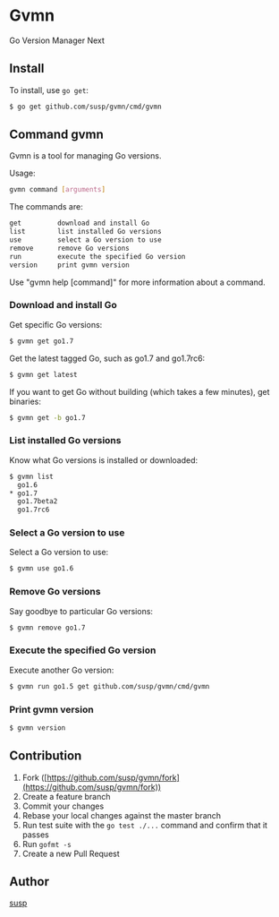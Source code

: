 # Gvmn

Go Version Manager Next

## Install

To install, use `go get`:

```bash
$ go get github.com/susp/gvmn/cmd/gvmn
```

## Command gvmn

Gvmn is a tool for managing Go versions.

Usage:

```bash
gvmn command [arguments]
```

The commands are:

```bash
get         download and install Go
list        list installed Go versions
use         select a Go version to use
remove      remove Go versions
run         execute the specified Go version
version     print gvmn version
```

Use "gvmn help [command]" for more information about a command.

### Download and install Go

Get specific Go versions:

```bash
$ gvmn get go1.7
```

Get the latest tagged Go, such as go1.7 and go1.7rc6:

```bash
$ gvmn get latest
```

If you want to get Go without building (which takes a few minutes), get binaries:

```bash
$ gvmn get -b go1.7
```

### List installed Go versions

Know what Go versions is installed or downloaded:

```bash
$ gvmn list
  go1.6
* go1.7
  go1.7beta2
  go1.7rc6
```

### Select a Go version to use

Select a Go version to use:

```bash
$ gvmn use go1.6
```

### Remove Go versions

Say goodbye to particular Go versions:

```bash
$ gvmn remove go1.7
```

### Execute the specified Go version

Execute another Go version:

```bash
$ gvmn run go1.5 get github.com/susp/gvmn/cmd/gvmn
```

### Print gvmn version

```bash
$ gvmn version
```

## Contribution

1. Fork ([https://github.com/susp/gvmn/fork](https://github.com/susp/gvmn/fork))
1. Create a feature branch
1. Commit your changes
1. Rebase your local changes against the master branch
1. Run test suite with the `go test ./...` command and confirm that it passes
1. Run `gofmt -s`
1. Create a new Pull Request

## Author

[susp](https://github.com/susp)

